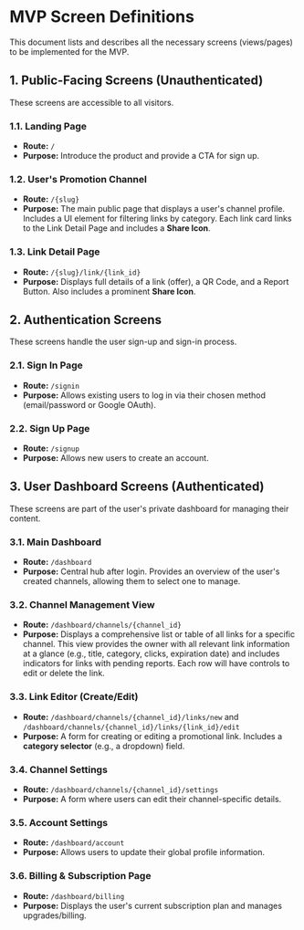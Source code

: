# MVP Screen Definitions

This document lists and describes all the necessary screens (views/pages) to be implemented for the MVP.

## 1. Public-Facing Screens (Unauthenticated)

These screens are accessible to all visitors.

### 1.1. Landing Page
*   **Route:** `/`
*   **Purpose:** Introduce the product and provide a CTA for sign up.

### 1.2. User's Promotion Channel
*   **Route:** `/{slug}`
*   **Purpose:** The main public page that displays a user's channel profile. Includes a UI element for filtering links by category. Each link card links to the Link Detail Page and includes a **Share Icon**.

### 1.3. Link Detail Page
*   **Route:** `/{slug}/link/{link_id}`
*   **Purpose:** Displays full details of a link (offer), a QR Code, and a Report Button. Also includes a prominent **Share Icon**.

## 2. Authentication Screens

These screens handle the user sign-up and sign-in process.

### 2.1. Sign In Page
*   **Route:** `/signin`
*   **Purpose:** Allows existing users to log in via their chosen method (email/password or Google OAuth).

### 2.2. Sign Up Page
*   **Route:** `/signup`
*   **Purpose:** Allows new users to create an account.

## 3. User Dashboard Screens (Authenticated)

These screens are part of the user's private dashboard for managing their content.

### 3.1. Main Dashboard
*   **Route:** `/dashboard`
*   **Purpose:** Central hub after login. Provides an overview of the user's created channels, allowing them to select one to manage.

### 3.2. Channel Management View
*   **Route:** `/dashboard/channels/{channel_id}`
*   **Purpose:** Displays a comprehensive list or table of all links for a specific channel. This view provides the owner with all relevant link information at a glance (e.g., title, category, clicks, expiration date) and includes indicators for links with pending reports. Each row will have controls to edit or delete the link.

### 3.3. Link Editor (Create/Edit)
*   **Route:** `/dashboard/channels/{channel_id}/links/new` and `/dashboard/channels/{channel_id}/links/{link_id}/edit`
*   **Purpose:** A form for creating or editing a promotional link. Includes a **category selector** (e.g., a dropdown) field.

### 3.4. Channel Settings
*   **Route:** `/dashboard/channels/{channel_id}/settings`
*   **Purpose:** A form where users can edit their channel-specific details.

### 3.5. Account Settings
*   **Route:** `/dashboard/account`
*   **Purpose:** Allows users to update their global profile information.

### 3.6. Billing & Subscription Page
*   **Route:** `/dashboard/billing`
*   **Purpose:** Displays the user's current subscription plan and manages upgrades/billing.

